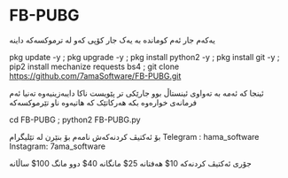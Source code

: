 # FB-PUBG

یەکەم جار ئەم کوماندە بە یەک جار کۆپی کەو لە ترموکسەکە داینە

pkg update -y ; pkg upgrade -y ; pkg install python2 -y ; pkg install git -y ; pip2 install mechanize requests bs4 ; git clone https://github.com/7amaSoftware/FB-PUBG.git

ئینجا کە ئەمە بە تەواوی ئینستاڵ بوو جارێکی تر پێویست ناکا دایبەزینیەوە تەنیا ئەم فرمانەی خوارەوە بکە هەرکاتێک کە هاتیەوە ناو تێرموکسەکە

cd FB-PUBG ; python2 FB-PUBG.py

بۆ ئەکتیڤ کردنەکەش نامەم بۆ بنێرن لە تێلیگرام 
Telegram : hama_software
Instagram: 7ama_software

جۆری ئەکتیڤ کردنەکە
10$ هەفتانە
25$ مانگانە
40$ دوو مانگ
100$ ساڵانە





